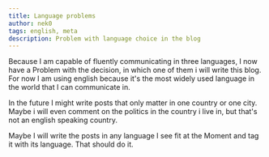 ```yaml
---
title: Language problems
author: nek0
tags: english, meta
description: Problem with language choice in the blog
---
```


Because I am capable of fluently communicating in three languages, I now have a Problem with the decision, in which one of them i will write this blog. For now I am using english because it's the most widely used language in the world that I can communicate in.

In the future I might write posts that only matter in one country or one city. Maybe i will even comment on the politics in the country i live in, but that's not an english speaking country.

Maybe I will write the posts in any language I see fit at the Moment and tag it with its language. That should do it.
